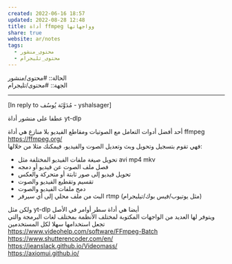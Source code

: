 ```yaml
---  
created: 2022-06-16 18:57  
updated: 2022-08-28 12:48  
title: أداة ffmpeg وواجهاتها  
share: true  
website: ar/notes  
tags:  
  - محتوى_منشور  
  - محتوى_تليجرام  
---  
```

  
  
الحالة:: #محتوى/منشور  
الجهة:: #محتوى/تليجرام  
  
---  
  
[In reply to مُدَوَّنَة يُوسُف - yshalsager]  
  
عطفا على منشور أداة yt-dlp  
  
أحد أفضل أدوات التعامل مع الصوتيات ومقاطع الفيديو بلا منازع هي أداة ffmpeg  
https://ffmpeg.org/  
فهي تقوم بتسجيل وتحويل وبث وتعديل الصوت والفيديو، فيمكنك مثلا من خلالها:  
- تحويل صيغة ملفات الفيديو المختلفة مثل avi mp4 mkv  
- فصل ملف الصوت عن فيديو أو دمجه  
- تحويل فيديو إلى صور ثابتة أو متحركة والعكس  
- تقسيم وتقطيع الفيديو والصوت  
- دمج ملفات الفيديو والصوت  
- البث من ملف محلي إلى أي سيرفر rtmp (مثل يوتيوب/فيس بوك/تيليجرام)  
  
ولكن مثل yt-dlp أيضا هي أداة سطر أوامر في الأصل  
ويتوفر لها العديد من الواجهات المكتوبة لمختلف الأنظمة بمختلف لغات البرمجة والتي تجعل استخدامها سهلا لكل المستخدمين  
https://www.videohelp.com/software/FFmpeg-Batch  
https://www.shutterencoder.com/en/  
https://jeanslack.github.io/Videomass/  
https://axiomui.github.io/